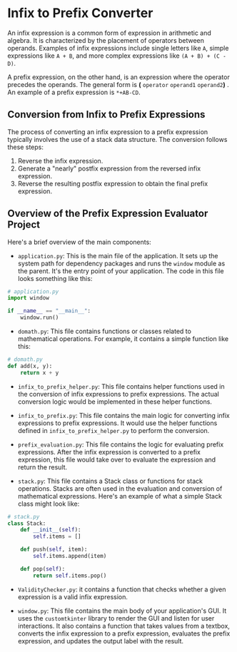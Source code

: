 # Infix to Prefix Converter

An infix expression is a common form of expression in arithmetic and algebra. It is characterized by the placement of operators between operands. Examples of infix expressions include single letters like `A`, simple expressions like `A + B`, and more complex expressions like `(A + B) + (C - D)`.

A prefix expression, on the other hand, is an expression where the operator precedes the operands. The general form is **(** `operator` `operand1` `operand2`**)** . An example of a prefix expression is `*+AB-CD`.

## Conversion from Infix to Prefix Expressions

The process of converting an infix expression to a prefix expression typically involves the use of a stack data structure. The conversion follows these steps:

1. Reverse the infix expression.
2. Generate a "nearly" postfix expression from the reversed infix expression.
3. Reverse the resulting postfix expression to obtain the final prefix expression.

## Overview of the Prefix Expression Evaluator Project

Here's a brief overview of the main components:

- `application.py`: This is the main file of the application. It sets up the system path for dependency packages and runs the `window` module as the parent. It's the entry point of your application. The code in this file looks something like this:

```python
# application.py
import window

if __name__ == "__main__":
    window.run()
```

- `domath.py`: This file contains functions or classes related to mathematical operations. For example, it contains a simple function like this:

```python
# domath.py
def add(x, y):
    return x + y
```

- `infix_to_prefix_helper.py`: This file contains helper functions used in the conversion of infix expressions to prefix expressions. The actual conversion logic would be implemented in these helper functions.

- `infix_to_prefix.py`: This file contains the main logic for converting infix expressions to prefix expressions. It would use the helper functions defined in `infix_to_prefix_helper.py` to perform the conversion.

- `prefix_evaluation.py`: This file contains the logic for evaluating prefix expressions. After the infix expression is converted to a prefix expression, this file would take over to evaluate the expression and return the result.

- `stack.py`: This file contains a Stack class or functions for stack operations. Stacks are often used in the evaluation and conversion of mathematical expressions. Here's an example of what a simple Stack class might look like:

```python
# stack.py
class Stack:
    def __init__(self):
        self.items = []

    def push(self, item):
        self.items.append(item)

    def pop(self):
        return self.items.pop()
```

- `ValidityChecker.py`: it contains a function that checks whether a given expression is a valid infix expression.

- `window.py`: This file contains the main body of your application's GUI. It uses the `customtkinter` library to render the GUI and listen for user interactions. It also contains a function that takes values from a textbox, converts the infix expression to a prefix expression, evaluates the prefix expression, and updates the output label with the result.
